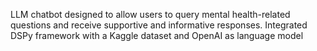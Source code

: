 LLM chatbot designed to allow users to query mental health-related questions and receive supportive and informative responses. Integrated DSPy framework with a Kaggle
 dataset and OpenAI as language model
